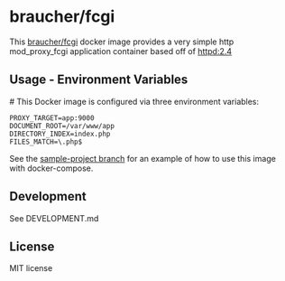 # braucher/fcgi

This [braucher/fcgi](https://hub.docker.com/r/braucher/fcgi/) docker image provides a
very simple http mod\_proxy\_fcgi application container based off of 
[httpd:2.4](https://hub.docker.com/r/_/httpd/)

## Usage - Environment Variables

\# This Docker image is configured via three environment variables:  

```
PROXY_TARGET=app:9000  
DOCUMENT_ROOT=/var/www/app  
DIRECTORY_INDEX=index.php  
FILES_MATCH=\.php$
```

See the 
[sample-project branch](https://github.com/jwbraucher/docker-fcgi/blob/sample-project/docker-compose.yml)
for an example of how to use this image with docker-compose.

## Development
See DEVELOPMENT.md

## License
MIT license

